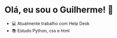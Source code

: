 # Olá, eu sou o Guilherme! 👋

- 💻 Atualmente trabalho com Help Desk
- 📚 Estudo Python, css e html


  
  
  
  
